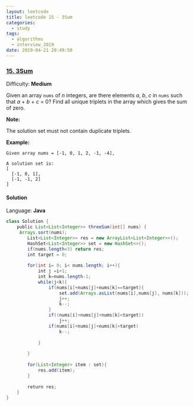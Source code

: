 ```yaml
---
layout: leetcode
title: leetcode 15 - 3Sum
categories:
  - study
tags:
  - algorithms
  - interview_2019
date: 2019-04-21 20:49:50
---
```


### [15\. 3Sum](https://leetcode.com/problems/3sum/)

Difficulty: **Medium**


Given an array `nums` of _n_ integers, are there elements _a_, _b_, _c_ in `nums` such that _a_ + _b_ + _c_ = 0? Find all unique triplets in the array which gives the sum of zero.

**Note:**

The solution set must not contain duplicate triplets.

**Example:**

```
Given array nums = [-1, 0, 1, 2, -1, -4],

A solution set is:
[
  [-1, 0, 1],
  [-1, -1, 2]
]
```


#### Solution

Language: **Java**

```java
class Solution {
    public List<List<Integer>> threeSum(int[] nums) {
     Arrays.sort(nums);
        List<List<Integer>> res = new ArrayList<List<Integer>>();
        HashSet<List<Integer>> set = new HashSet<>();
        if(nums.length<3) return res;
        int target = 0;
        
        for(int i= 0; i< nums.length; i++){
            int j =i+1;
            int k=nums.length-1;
            while(j<k){
                if(nums[i]+nums[j]+nums[k]==target){
                    set.add(Arrays.asList(nums[i],nums[j], nums[k]));
                    j++;
                    k--;
                }
                if((nums[i]+nums[j]+nums[k]<target))
                    j++;
                if(nums[i]+nums[j]+nums[k]>target)
                    k--;
​
            }
​
        }
​
        for(List<Integer> item : set){
            res.add(item);
        }
​
        return res;
    }
}
```